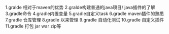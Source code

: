 1.gralde 相对于maven的优势
2.gralde构建普通的java项目/ java插件的了解
3.gradle命令
4.gradle内置变量
5.gradle自定义task
6.gradle maven插件的熟悉
7.gradle 仓库管理
8.gradle 以来管理
9.gradle 自动化测试
10.gradle 自定义插件
11.gradle 打包 jar war zip等